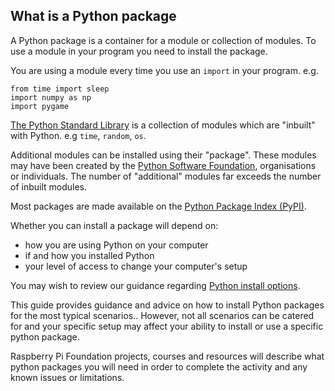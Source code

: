 ## What is a Python package

A Python package is a container for a module or collection of modules. To use a module in your program you need to install the package.

You are using a module every time you use an `import` in your program. e.g.

```
from time import sleep
import numpy as np
import pygame
```

[The Python Standard Library](https://docs.python.org/3/library/) is a collection of modules which are "inbuilt" with Python. e.g `time`, `random`, `os`. 

Additional modules can be installed using their "package". These modules may have been created by the [Python Software Foundation](https://www.python.org/psf/), organisations or individuals. The number of "additional" modules far exceeds the number of inbuilt modules.

Most packages are made available on the [Python Package Index (PyPI)](https://pypi.org).

Whether you can install a package will depend on:

- how you are using Python on your computer
- if and how you installed Python
- your level of access to change your computer's setup

You may wish to review our guidance regarding [Python install options](https://projects.raspberrypi.org/en/projects/python-install-options).

This guide provides guidance and advice on how to install Python packages for the most typical scenarios.. However, not all scenarios can be catered for and your specific setup may affect your ability to install or use a specific python package.

Raspberry Pi Foundation projects, courses and resources will describe what python packages you will need in order to complete the activity and any known issues or limitations.
